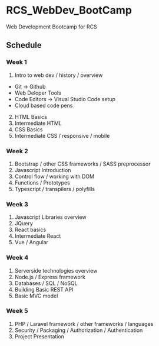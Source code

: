 # RCS_WebDev_BootCamp
Web Development Bootcamp for RCS

## Schedule

### Week 1
1. Intro to web dev / history / overview
  * Git -> Github
  * Web Deloper Tools
  * Code Editors -> Visual Studio Code setup
  * Cloud based code pens
2. HTML Basics
3. Intermediate HTML
4. CSS Basics
5. Intermediate CSS / responsive / mobile

### Week 2
1. Bootstrap / other CSS frameworks / SASS preprocessor
2. Javascript Introduction
3. Control flow / working with DOM
4. Functions / Prototypes
5. Typescript / transpilers / polyfills


### Week 3
1. Javascript Libraries overview
2. JQuery
3. React basics
4. Intermediate React
5. Vue / Angular 


### Week 4
1. Serverside technologies overview
2. Node.js / Express framework
3. Databases / SQL / NoSQL
4. Building Basic REST API
5. Basic MVC model

### Week 5
1. PHP / Laravel framework / other frameworks / languages
2. Security / Packaging / Authorization / Authentication
3. Project Presentation
